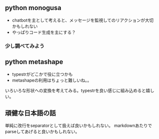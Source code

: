 ## python monogusa

- chatbotを主として考えると、メッセージを監視してのリアクションが大切かもしれない
- やっぱりコード生成を主にする？

### 少し調べてみよう

## python metashape

- typestrがどこかで役に立つかも
- metashapeの利用はちょっと難しいね。。

いろいろな形状への変換を考えてみる。typestrを良い感じに組み込めると嬉しい。

## 頑健な日本語の話

単純に改行をseparatorとして扱えば良いかもしれない。
markdownあたりでparseしてあげると良いかもしれない。
